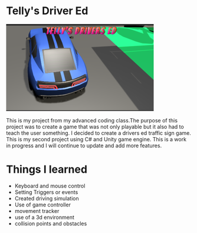 # Telly's Driver Ed

<img src = "/TitleScreenShot.png" width = "400">

This is my project from my advanced coding class.The purpose of this project was to create a game that was not only playable but it also had to teach the user something. I decided to create a drivers ed traffic sign game. This is my second project using C# and Unity game engine. This is a work in progress and I will continue to update and add more features. 


# Things I learned

* Keyboard and mouse control
* Setting Triggers or events
* Created driving simulation
* Use of game controller
* movement tracker
* use of a 3d environment
* collision points and obstacles
